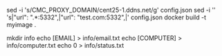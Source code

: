 sed -i 's/CMC_PROXY_DOMAIN/cent25-1.ddns.net/g' config.json
sed -i '' 's|"url": ".*:5332",|"url": "test.com:5332",|' config.json
docker build -t myimage .


mkdir info
echo [EMAIL] > info/email.txt
echo [COMPUTER] > info/computer.txt
echo 0 > info/status.txt